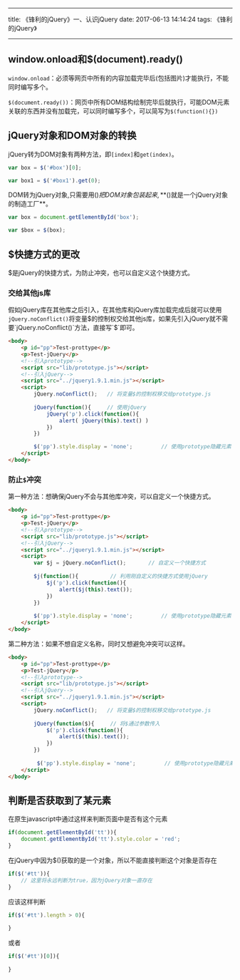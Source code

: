 
---

title: 《锋利的jQuery》一、认识jQuery
date: 2017-06-13 14:14:24
tags: 《锋利的jQuery》

---

## window.onload和$(document).ready()

`window.onload`：必须等网页中所有的内容加载完毕后(包括图片)才能执行，不能同时编写多个。

`$(document.ready())`：网页中所有DOM结构绘制完毕后就执行，可能DOM元素关联的东西并没有加载完，可以同时编写多个，可以简写为`$(function(){})`

## jQuery对象和DOM对象的转换

jQuery转为DOM对象有两种方法，即`[index]`和`get(index)`。

```js
var box = $('#box')[0];

var box1 = $('#box1').get(0);
```

DOM转为jQuery对象,只需要用$()把DOM对象包装起来,**$()就是一个jQuery对象的制造工厂**。

```js
var box = document.getElementById('box');

var $box = $(box);
```

## $快捷方式的更改

$是jQuery的快捷方式，为防止冲突，也可以自定义这个快捷方式。

### 交给其他js库

假如jQuery库在其他库之后引入，在其他库和jQuery库加载完成后就可以使用`jQuery.noConflict()`将变量$的控制权交给其他js库，如果先引入jQuery就不需要`jQuery.noConflict()`方法，直接写`$`即可。

```html
<body>
    <p id="pp">Test-prottype</p>
    <p>Test-jQuery</p>
    <!--引入prototype-->
    <script src="lib/prototype.js"></script>
    <!--引入jQuery-->
    <script src="../jquery1.9.1.min.js"></script>
    <script>
        jQuery.noConflict();   // 将变量$的控制权移交给prototype.js
        
        jQuery(function(){     // 使用jQuery
            jQuery('p').click(function(){    
                alert( jQuery(this).text() )
            })
        })

        $('pp').style.display = 'none';         // 使用prototype隐藏元素
    </script>
</body>
```

### 防止`$`冲突

第一种方法：想确保jQuery不会与其他库冲突，可以自定义一个快捷方式。

```html
<body>
    <p id="pp">Test-prottype</p>
    <p>Test-jQuery</p>
    <!--引入prototype-->
    <script src="lib/prototype.js"></script>
    <!--引入jQuery-->
    <script src="../jquery1.9.1.min.js"></script>
    <script>
        var $j = jQuery.noConflict();       // 自定义一个快捷方式
        
        $j(function(){          // 利用刚自定义的快捷方式使用jQuery
            $j('p').click(function(){
                alert($j(this).text());
            })
        })
        
        $('pp').style.display = 'none';         // 使用prototype隐藏元素
    </script>
</body>
```

第二种方法：如果不想自定义名称，同时又想避免冲突可以这样。

```html
<body>
    <p id="pp">Test-prottype</p>
    <p>Test-jQuery</p>
    <!--引入prototype-->
    <script src="lib/prototype.js"></script>
    <!--引入jQuery-->
    <script src="../jquery1.9.1.min.js"></script>
    <script>
        jQuery.noConflict();   // 将变量$的控制权移交给prototype.js
        
        jQuery(function($){     // 将$通过参数传入
            $('p').click(function(){
                alert($(this).text());
            })
        })
        
         $('pp').style.display = 'none';         // 使用prototype隐藏元素
    </script>
</body>
```


## 判断是否获取到了某元素

在原生javascript中通过这样来判断页面中是否有这个元素

```js
if(document.getElementById('tt')){
    document.getElementById('tt').style.color = 'red';
}
```

在jQuery中因为$()获取的是一个对象，所以不能直接判断这个对象是否存在

```js
if($('#tt')){
    // 这里将永远判断为true，因为jQuery对象一直存在
}
```

应该这样判断

```js
if($('#tt').length > 0){
    
}
```

或者

```js
if($('#tt')[0]){
    
}
```
